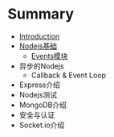 # Summary

* [Introduction](README.md)
* [Nodejs基础](Node-Fundamental.md)
  * [Events模块](Node-Fundamental/Events.md)
* 异步的Nodejs
  * Callback & Event Loop
* Express介绍
* Nodejs测试
* MongoDB介绍
* 安全与认证
* Socket.io介绍
